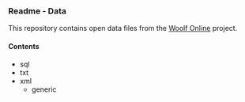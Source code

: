 ### Readme - Data

This repository contains open data files from the [Woolf Online](http://www.woolfonline.com) project.

#### Contents
* sql
* txt
* xml
  * generic
